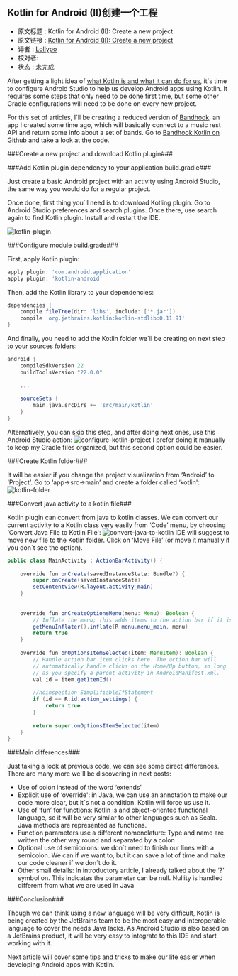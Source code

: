 Kotlin for Android (II)创建一个工程
---

>
* 原文标题 : Kotlin for Android (II): Create a new project
* 原文链接 : [Kotlin for Android (II): Create a new project](http://antonioleiva.com/kotlin-android-create-project/)
* 译者 : [Lollypo](https://github.com/Lollypo) 
* 校对者: 
* 状态 :  未完成


After getting a light idea of [what Kotlin is and what it can do for us](http://antonioleiva.com/kotlin-for-android-introduction/), it´s time to configure Android Studio to help us develop Android apps using Kotlin. It requires some steps that only need to be done first time, but some other Gradle configurations will need to be done on every new project.

For this set of articles, I´ll be creating a reduced version of [Bandhook](https://play.google.com/store/apps/details?id=com.limecreativelabs.bandhook), an app I created some time ago, which will basically connect to a music rest API and return some info about a set of bands. Go to [Bandhook Kotlin on Github](https://github.com/antoniolg/Bandhook-Kotlin) and take a look at the code.


###Create a new project and download Kotlin plugin###


###Add Kotlin plugin dependency to your application build.gradle###

Just create a basic Android project with an activity using Android Studio, the same way you would do for a regular project.

Once done, first thing you´ll need is to download Kotling plugin. Go to Android Studio preferences and search plugins. Once there, use search again to find Kotlin plugin. Install and restart the IDE.

![kotlin-plugin](http://7xi8kj.com1.z0.glb.clouddn.com/kotlin-plugin-e1424632570741.png)



###Configure module build.grade###

First, apply Kotlin plugin:
```gradle
apply plugin: 'com.android.application'
apply plugin: 'kotlin-android'
```
Then, add the Kotlin library to your dependencies:
```gradle
dependencies {
    compile fileTree(dir: 'libs', include: ['*.jar'])
    compile 'org.jetbrains.kotlin:kotlin-stdlib:0.11.91'
}
```
And finally, you need to add the Kotlin folder we´ll be creating on next step to your sources folders:
```gradle
android {
    compileSdkVersion 22
    buildToolsVersion "22.0.0"
 
    ...
 
    sourceSets {
        main.java.srcDirs += 'src/main/kotlin'
    }
}
```
Alternatively, you can skip this step, and after doing next ones, use this Android Studio action:
![configure-kotlin-project](http://7xi8kj.com1.z0.glb.clouddn.com/configure-kotlin-project.png)
I prefer doing it manually to keep my Gradle files organized, but this second option could be easier.



###Create Kotlin folder###

It will be easier if you change the project visualization from ‘Android’ to ‘Project’. Go to ‘app->src->main’ and create a folder called ‘kotlin':
![kotlin-folder](http://7xi8kj.com1.z0.glb.clouddn.com/kotlin-folder.png)


###Convert java activity to a kotlin file###

Kotlin plugin can convert from java to kotlin classes. We can convert our current activity to a Kotlin class very easily from ‘Code’ menu, by choosing ‘Convert Java File to Kotlin File':
![convert-java-to-kotlin](http://7xi8kj.com1.z0.glb.clouddn.com/convert-java-to-kotlin-e1424633562637.png)
IDE will suggest to move new file to the Kotlin folder. Click on ‘Move File’ (or move it manually if you don´t see the option).
```java
public class MainActivity : ActionBarActivity() {
 
    override fun onCreate(savedInstanceState: Bundle?) {
        super.onCreate(savedInstanceState)
        setContentView(R.layout.activity_main)
    }
 
 
    override fun onCreateOptionsMenu(menu: Menu): Boolean {
        // Inflate the menu; this adds items to the action bar if it is present.
        getMenuInflater().inflate(R.menu.menu_main, menu)
        return true
    }
 
    override fun onOptionsItemSelected(item: MenuItem): Boolean {
        // Handle action bar item clicks here. The action bar will
        // automatically handle clicks on the Home/Up button, so long
        // as you specify a parent activity in AndroidManifest.xml.
        val id = item.getItemId()
 
        //noinspection SimplifiableIfStatement
        if (id == R.id.action_settings) {
            return true
        }
 
        return super.onOptionsItemSelected(item)
    }
}
```



###Main differences###

Just taking a look at previous code, we can see some direct differences. There are many more we´ll be discovering in next posts:

- Use of colon instead of the word ‘extends’
- Explicit use of ‘override': in Java, we can use an annotation to make our code more clear, but it´s not a condition. Kotlin will force us use it.
- Use of ‘fun’ for functions: Kotlin is and object-oriented functional language, so it will be very similar to other languages such as Scala. Java methods are represented as functions.
- Function parameters use a different nomenclature: Type and name are written the other way round and separated by a colon
- Optional use of semicolons: we don´t need to finish our lines with a semicolon. We can if we want to, but it can save a lot of time and make our code cleaner if we don´t do it.
- Other small details: In introductory article, I already talked about the ‘?’ symbol on. This indicates the parameter can be null. Nullity is handled different from what we are used in Java


###Conclusion###

Though we can think using a new language will be very difficult, Kotlin is being created by the JetBrains team to be the most easy and interoperable language to cover the needs Java lacks. As Android Studio is also based on a JetBrains product, it will be very easy to integrate to this IDE and start working with it.

Next article will cover some tips and tricks to make our life easier when developing Android apps with Kotlin.